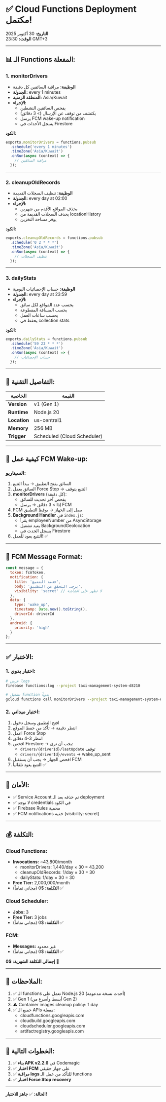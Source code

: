 # ✅ Cloud Functions Deployment مكتمل!

**التاريخ:** 30 أكتوبر 2025  
**الوقت:** 23:30 GMT+3

---

## 📊 الـ Functions المفعلة:

### 1. monitorDrivers
- **الوظيفة:** مراقبة السائقين كل دقيقة
- **الجدولة:** every 1 minutes
- **المنطقة الزمنية:** Asia/Kuwait
- **الإجراء:**
  - يفحص السائقين النشطين
  - يكتشف من توقف عن الإرسال (> 3 دقائق)
  - يرسل FCM wake-up notification
  - يسجل الأحداث في Firestore

**الكود:**
```javascript
exports.monitorDrivers = functions.pubsub
  .schedule('every 1 minutes')
  .timeZone('Asia/Kuwait')
  .onRun(async (context) => {
    // مراقبة السائقين
  });
```

---

### 2. cleanupOldRecords
- **الوظيفة:** تنظيف السجلات القديمة
- **الجدولة:** every day at 02:00
- **الإجراء:**
  - يحذف المواقع الأقدم من شهرين
  - يحذف السجلات القديمة من locationHistory
  - يوفر مساحة التخزين

**الكود:**
```javascript
exports.cleanupOldRecords = functions.pubsub
  .schedule('0 2 * * *')
  .timeZone('Asia/Kuwait')
  .onRun(async (context) => {
    // تنظيف السجلات
  });
```

---

### 3. dailyStats
- **الوظيفة:** حساب الإحصائيات اليومية
- **الجدولة:** every day at 23:59
- **الإجراء:**
  - يحسب عدد المواقع لكل سائق
  - يحسب المسافة المقطوعة
  - يحسب ساعات العمل
  - يحفظ في collection stats

**الكود:**
```javascript
exports.dailyStats = functions.pubsub
  .schedule('59 23 * * *')
  .timeZone('Asia/Kuwait')
  .onRun(async (context) => {
    // حساب الإحصائيات
  });
```

---

## 🎯 التفاصيل التقنية:

| الخاصية | القيمة |
|---------|--------|
| **Version** | v1 (Gen 1) |
| **Runtime** | Node.js 20 |
| **Location** | us-central1 |
| **Memory** | 256 MB |
| **Trigger** | Scheduled (Cloud Scheduler) |

---

## 🔧 كيفية عمل FCM Wake-up:

### السيناريو:
1. السائق يفتح التطبيق → يبدأ التتبع
2. السائق يعمل Force Stop → التتبع يتوقف
3. **monitorDrivers** (كل دقيقة):
   - يفحص آخر تحديث للسائق
   - إذا > 3 دقائق → يرسل FCM
4. FCM يصل إلى الجهاز → يوقظ التطبيق
5. **Background Handler** في `index.js`:
   - يقرأ employeeNumber من AsyncStorage
   - يعيد تشغيل BackgroundGeolocation
   - يسجل الحدث في Firestore
6. التتبع يعود للعمل! ✅

---

## 📱 FCM Message Format:

```javascript
const message = {
  token: fcmToken,
  notification: {
    title: 'خدمة التتبع',
    body: 'يرجى التحقق من التطبيق',
    visibility: 'secret' // لا تظهر على الشاشة
  },
  data: {
    type: 'wake_up',
    timestamp: Date.now().toString(),
    driverId: driverId
  },
  android: {
    priority: 'high'
  }
};
```

---

## ✅ الاختبار:

### 1. اختبار يدوي:
```bash
# عرض logs
firebase functions:log --project taxi-management-system-d8210

# تشغيل function يدوياً
gcloud functions call monitorDrivers --project taxi-management-system-d8210
```

### 2. اختبار ميداني:
1. افتح التطبيق وسجل دخول
2. انتظر دقيقة → تأكد من حفظ الموقع
3. اعمل Force Stop
4. انتظر 3-4 دقائق
5. افحص Firestore → يجب أن ترى:
   - `drivers/{driverId}/lastUpdate` توقف
   - `drivers/{driverId}/events` → wake_up_sent
6. افحص الجهاز → يجب أن يستقبل FCM
7. التتبع يعود تلقائياً ✅

---

## 🔐 الأمان:

- ✅ Service Account تم حذفه بعد الـ deployment
- ✅ لا توجد credentials في الكود
- ✅ Firebase Rules محمية
- ✅ FCM notifications خفية (visibility: secret)

---

## 💰 التكلفة:

### Cloud Functions:
- **Invocations:** ~43,800/month
  - monitorDrivers: 1,440/day × 30 = 43,200
  - cleanupOldRecords: 1/day × 30 = 30
  - dailyStats: 1/day × 30 = 30
- **Free Tier:** 2,000,000/month
- **التكلفة:** $0 (مجاني تماماً) ✅

### Cloud Scheduler:
- **Jobs:** 3
- **Free Tier:** 3 jobs
- **التكلفة:** $0 (مجاني تماماً) ✅

### FCM:
- **Messages:** غير محدود
- **التكلفة:** $0 (مجاني تماماً) ✅

**إجمالي التكلفة الشهرية:** **$0** 🎉

---

## 📝 الملاحظات:

1. ✅ الـ functions تعمل على Node.js 20 (أحدث نسخة مدعومة)
2. ✅ Gen 1 (أبسط وأسرع من Gen 2)
3. ⚠️ Container images cleanup policy: 1 day
4. ✅ جميع الـ APIs مفعلة:
   - cloudfunctions.googleapis.com
   - cloudbuild.googleapis.com
   - cloudscheduler.googleapis.com
   - artifactregistry.googleapis.com

---

## 🚀 الخطوات التالية:

1. ✅ **بناء APK v2.2.6** في Codemagic
2. ✅ **اختبار FCM** على جهاز حقيقي
3. ✅ **مراقبة logs** للتأكد من عمل الـ functions
4. ✅ **اختبار Force Stop recovery**

---

**الحالة:** ✅ **جاهز للاختبار!**

